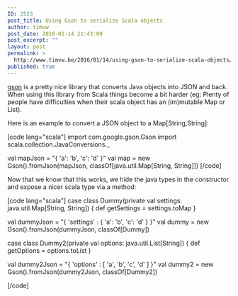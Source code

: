 ```yaml
---
ID: 2523
post_title: Using Gson to serialize Scala objects
author: timvw
post_date: 2016-01-14 21:43:09
post_excerpt: ""
layout: post
permalink: >
  http://www.timvw.be/2016/01/14/using-gson-to-serialize-scala-objects/
published: true
---
```

<p><a href="https://github.com/google/gson">gson</a> is a pretty nice library that converts Java objects into JSON and back. When using this library from Scala things become a bit harder (eg: Plenty of people have difficulties when their scala object has an (im)mutable Map or List).</p>

<p>Here is an example to convert a JSON object to a Map[String,String]:</p>
[code lang="scala"]
import com.google.gson.Gson
import scala.collection.JavaConversions._

val mapJson = &quot;{ 'a': 'b', 'c': 'd' }&quot;
val map = new Gson().fromJson(mapJson, classOf[java.util.Map[String, String]])
[/code]

<p>Now that we know that this works, we hide the java types in the constructor and expose a nicer scala type via a method:</p>

[code lang="scala"]
case class Dummy(private val settings: java.util.Map[String, String]) {
  def getSettings = settings.toMap
}

val dummyJson = &quot;{ 'settings' : { 'a': 'b', 'c': 'd' } }&quot;
val dummy = new Gson().fromJson(dummyJson, classOf[Dummy])

case class Dummy2(private val options: java.util.List[String]) {
  def getOptions = options.toList
}

val dummy2Json = &quot;{ 'options' : [ 'a', 'b', 'c', 'd' ] }&quot;
val dummy2 = new Gson().fromJson(dummy2Json, classOf[Dummy2])

[/code]